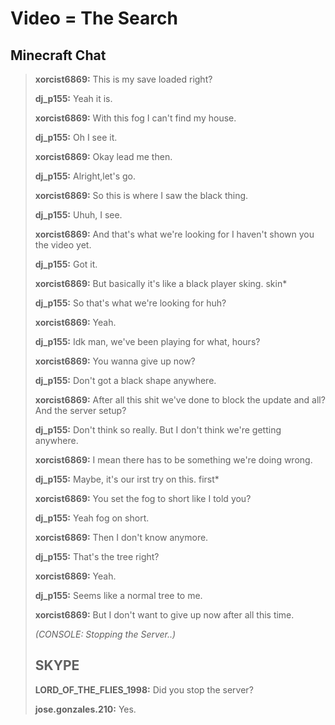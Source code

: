 # Video = The Search
## Minecraft Chat
>**xorcist6869:**
>This is my save loaded right?
>
>**dj_p155:**
>Yeah it is.
>
>**xorcist6869:**
>With this fog I
>can't find my house.
>
>**dj_p155:**
>Oh I see it.
>
>**xorcist6869:**
>Okay lead me then.
>
>**dj_p155:**
>Alright,let's go.
>
>**xorcist6869:**
>So this is where I saw the black thing.
>
>**dj_p155:**
>Uhuh, I see.
>
>**xorcist6869:**
>And that's what we're looking for
>I haven't shown you the video yet.
>
>**dj_p155:**
>Got it.
>
>**xorcist6869:**
>But basically it's like
>a black player sking.
>skin*
>
>**dj_p155:**
>So that's what we're looking for huh?
>
>**xorcist6869:**
>Yeah.
>
>**dj_p155:**
>Idk man, we've been playing for what, hours?
>
>**xorcist6869:**
>You wanna give up now?
>
>**dj_p155:**
>Don't got a black shape anywhere.
>
>**xorcist6869:**
>After all this shit we've done to
>block the update and all?
>And the server setup?
>
>**dj_p155:**
>Don't think so really.
>But I don't think we're getting anywhere.
>
>**xorcist6869:**
>I mean there has to be something we're doing wrong.
>
>**dj_p155:**
>Maybe, it's our irst try on this.
>first*
>
>**xorcist6869:**
>You set the fog to short like I told you?
>
>**dj_p155:**
>Yeah fog on short.
>
>**xorcist6869:**
>Then I don't know anymore.
>
>**dj_p155:**
>That's the tree right?
>
>**xorcist6869:**
>Yeah.
>
>**dj_p155:**
>Seems like a normal tree to me.
>
>**xorcist6869:**
>But I don't want to give up now after all this time.
>
>*(CONSOLE: Stopping the Server..)*
>
>
>## SKYPE
>
>**LORD_OF_THE_FLIES_1998:**
>Did you stop the server?
>
>**jose.gonzales.210:**
>Yes.
